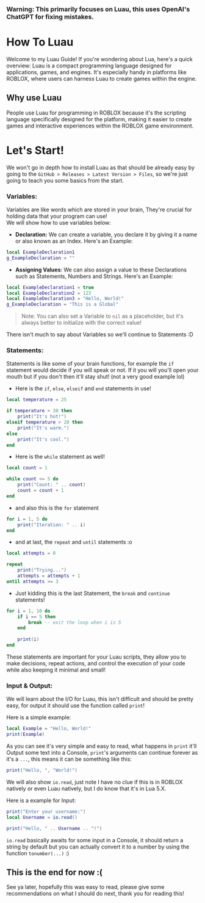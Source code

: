 ### Warning: This primarily focuses on Luau, this uses OpenAI's ChatGPT for fixing mistakes. 

# How To Luau
Welcome to my Luau Guide! If you're wondering about Lua, here's a quick overview: Luau is a compact programming language designed for applications, games, and engines. It's especially handy in platforms like ROBLOX, where users can harness Luau to create games within the engine.

## Why use Luau
People use Luau for programming in ROBLOX because it's the scripting language specifically designed for the platform, making it easier to create games and interactive experiences within the ROBLOX game environment.

# Let's Start!
We won't go in depth how to install Luau as that should be already easy by going to the `GitHub > Releases > Latest Version > Files`, so we're just going to teach you some basics from the start.

### Variables:
Variables are like words which are stored in your brain, They're crucial for holding data that your program can use!<br/>We will show how to use variables below:

* **Declaration:** We can create a variable, you declare it by giving it a name or also known as an Index. Here's an Example:

```lua
local ExampleDeclaration1
g_ExampleDeclaration = ""
```

* **Assigning Values**: We can also assign a value to these Declarations such as Statements, Numbers and Strings. Here's an Example:

```lua
local ExampleDeclaration1 = true
local ExampleDeclaration2 = 123
local ExampleDeclaration3 = "Hello, World!"
g_ExampleDeclaration = "This is a Global"
```

> Note: You can also set a Variable to `nil` as a placeholder, but it's always better to initialize with the correct value!

There isn't much to say about Variables so we'll continue to Statements :D

### Statements:
Statements is like some of your brain functions, for example the `if` statement would decide if you will speak or not. If it you will you'll open your mouth but if you don't then it'll stay shut! (not a very good example lol)

* Here is the `if`, `else`, `elseif` and `end` statements in use!

```lua
local temperature = 25

if temperature > 30 then
    print("It's hot!")
elseif temperature > 20 then
    print("It's warm.")
else
    print("It's cool.")
end
```

* Here is the `while` statement as well!

```lua
local count = 1

while count <= 5 do
    print("Count: " .. count)
    count = count + 1
end
```

* and also this is the `for` statement

```lua
for i = 1, 5 do
    print("Iteration: " .. i)
end
```

* and at last, the `repeat` and `until` statements :o

```lua
local attempts = 0

repeat
    print("Trying...")
    attempts = attempts + 1
until attempts >= 3
```

* Just kidding this is the last Statement, the `break` and `continue` statements!

```lua
for i = 1, 10 do
    if i == 5 then
        break -- exit the loop when i is 5
    end
    
    print(i)
end
```

These statements are important for your Luau scripts, they allow you to make decisions, repeat actions, and control the execution of your code while also keeping it minimal and small!

### Input & Output:
We will learn about the I/O for Luau, this isn't difficult and should be pretty easy, for output it should use the function called `print`!

Here is a simple example:
```lua
local Example = "Hello, World!"
print(Example)
```

As you can see it's very simple and easy to read, what happens in `print` it'll Output some text into a Console, `print`'s arguments can continue forever as it's a `...`,  this means it can be something like this:

```lua
print("Hello, ", "World!")
```

We will also show `io.read`, just note I have no clue if this is in ROBLOX natively or even Luau natively, but I do know that it's in Lua 5.X.

Here is a example for Input:
```lua
print("Enter your username:")
local Username = io.read()

print("Hello, " .. Username .. "!")
```

`io.read` basically awaits for some input in a Console, it should return a string by default but you can actually convert it to a number by using the function `tonumber(...)` :)

## This is the end for now :(
See ya later, hopefully this was easy to read, please give some recommendations on what I should do next, thank you for reading this!
